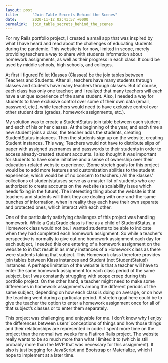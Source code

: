 ```yaml
---
layout: post
title:      "Join Table Secrets Behind the Scenes"
date:       2020-11-12 02:41:57 +0000
permalink:  join_table_secrets_behind_the_scenes
---
```



For my Rails portfolio project, I created a small app that was inspired by what I have heard and read about the challenges of educating students during the pandemic. This website is for now, limited in scope, merely providing teachers a way to share with students information about homework assignments, as well as their progress in each class. It could be used by middle schools, high schools, and colleges.

At first I figured I’d let Klasses (Classes) be the join tables between Teachers and Students. After all, teachers have many students through classes and students have many teachers through classes. But of course, each class has only one teacher; and I realized that many teachers will each have a unique experience of the same student. Also, I needed a way for students to have exclusive control over some of their own data (email, password, etc.), while teachers would need to have exclusive control over other student data (grades, homework assignments, etc.).

My solution was to create a StudentStatus join table between each student and each of his or her classes. At the beginning of the year, and each time a new student joins a class, the teacher adds the students, creating StudentStatus instances. Then the students sign up on the website, creating Student instances. This way, Teachers would not have to distribute slips of paper with assigned usernames and passwords to their students in order to access already-created student accounts. I also thought it was important for students to have some initiative and a sense of ownership over their education-related website experience. (Some stretch goals for this project would be to add more features and customization abilities to the student experience, which would be of no concern to teachers.) All the klasses’ collections of studentstatuses serve as a master list of students who are authorized to create accounts on the website (a scalability issue which needs fixing in the future). The interesting thing about the website is that teachers and students will think they are dealing with one-and-the-same bunches of information, when in reality they each have their own separate and protected ones, which interact with each other.

One of the particularly satisfying challenges of this project was handling homework. While a QuizGrade class is fine as a child of StudentStatus, a Homework class would not be. I wanted students to be able to indicate when they had completed each homework assignment. So while a teacher’s perspective is normally to give out one homework assignment each day for each subject, I needed this one entering of a homework assignment on the website to in fact result in as many instances of a Homework class as there were students taking that subject. This Homework class therefore provides join tables between Klass instances and Student (not StudentStatus!) instances. A perhaps limitation of the website is that a teacher will have to enter the same homework assignment for each class period of the same subject, but I was constantly struggling with scope creep during this portfolio project. On the other hand, a teacher might need to make some differences in homework assignments among the different periods of the same subject, depending on how each class is doing on average, or on how the teaching went during a particular period. A stretch goal here could be to give the teacher the option to enter a homework assignment once for all of that subject’s classes or to enter them separately.

This project was challenging and enjoyable for me. I don’t know why I enjoy the differences between users’ conceptions of things and how those things and their relationships are represented in code. I spent more time on the project than the normal two weeks for a Flatiron Rails project. The website really wants to be so much more than what I limited it to (which is still probably more than the MVP that was necessary for this assignment). It also is just begging for JavaScript and Bootstrap or Materialize, which I hope to implement at a later time.
